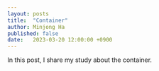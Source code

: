 ```yaml
---
layout: posts
title:  "Container"
author: Minjong Ha
published: false
date:   2023-03-20 12:00:00 +0900
---
```


In this post, I share my study about the container.
